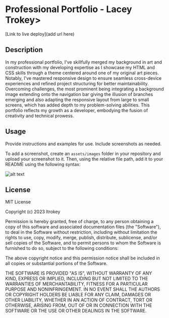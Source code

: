 # Professional Portfolio - Lacey Trokey>

[Link to live deploy](add url here)

## Description

In my professional portfolio, I've skillfully merged my background in art and construction with my developing expertise as I showcase my HTML and CSS skills through a theme centered around one of my original art pieces. Notably, I've mastered responsive design to ensure seamless cross-device experiences and refined project structuring for better maintainability. Overcoming challenges, the most prominent being integrating a background image extending onto the navigation bar giving the illusion of branches emerging and also adapting the responsive layout from large to small screens, which has added depth to my problem-solving abilities. This portfolio reflects my growth as a developer, embodying the fusion of creativity and technical prowess.

## Usage

Provide instructions and examples for use. Include screenshots as needed.

To add a screenshot, create an `assets/images` folder in your repository and upload your screenshot to it. Then, using the relative file path, add it to your README using the following syntax:

![alt text](assets/images/screenshot.png)

## License

MIT License

Copyright (c) 2023 ltrokey

Permission is hereby granted, free of charge, to any person obtaining a copy
of this software and associated documentation files (the "Software"), to deal
in the Software without restriction, including without limitation the rights
to use, copy, modify, merge, publish, distribute, sublicense, and/or sell
copies of the Software, and to permit persons to whom the Software is
furnished to do so, subject to the following conditions:

The above copyright notice and this permission notice shall be included in all
copies or substantial portions of the Software.

THE SOFTWARE IS PROVIDED "AS IS", WITHOUT WARRANTY OF ANY KIND, EXPRESS OR
IMPLIED, INCLUDING BUT NOT LIMITED TO THE WARRANTIES OF MERCHANTABILITY,
FITNESS FOR A PARTICULAR PURPOSE AND NONINFRINGEMENT. IN NO EVENT SHALL THE
AUTHORS OR COPYRIGHT HOLDERS BE LIABLE FOR ANY CLAIM, DAMAGES OR OTHER
LIABILITY, WHETHER IN AN ACTION OF CONTRACT, TORT OR OTHERWISE, ARISING FROM,
OUT OF OR IN CONNECTION WITH THE SOFTWARE OR THE USE OR OTHER DEALINGS IN THE
SOFTWARE.

